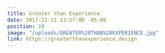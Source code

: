 ```yaml
---
title: Greater than Experience
date: 2017-12-11 13:27:00 -05:00
position: 19
image: "/uploads/GREATER%20THAN%20EXPERIENCE.jpg"
link: https://greaterthanexperience.design
---
```


